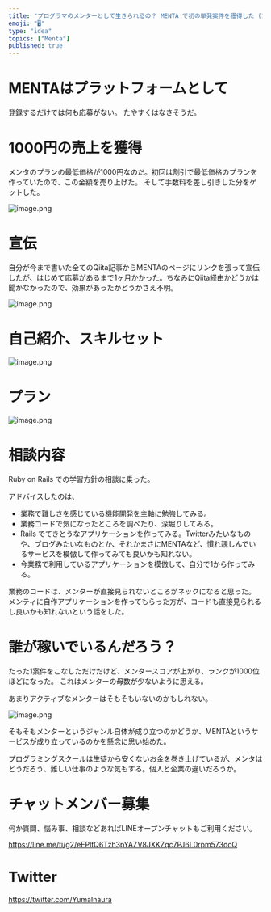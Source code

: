 ```yaml
---
title: "プログラマのメンターとして生きられるの？ MENTA で初の単発案件を獲得した (1時間1000円)"
emoji: "🖥"
type: "idea"
topics: ["Menta"]
published: true
---
```


# MENTAはプラットフォームとして

登録するだけでは何も応募がない。
たやすくはなさそうだ。

# 1000円の売上を獲得

メンタのプランの最低価格が1000円なのだ。初回は割引で最低価格のプランを作っていたので、この金額を売り上げた。
そして手数料を差し引きした分をゲットした。

![image.png](https://qiita-image-store.s3.ap-northeast-1.amazonaws.com/0/89618/78015da0-3bdc-8dfb-edd9-eaa95cdf0b96.png)

# 宣伝

自分が今まで書いた全てのQiita記事からMENTAのページにリンクを張って宣伝したが、はじめて応募があるまで1ヶ月かかった。ちなみにQiita経由かどうかは聞かなかったので、効果があったかどうかさえ不明。

![image.png](https://qiita-image-store.s3.ap-northeast-1.amazonaws.com/0/89618/6156cf2c-c925-0dce-13e2-86829c1c4fb1.png)

# 自己紹介、スキルセット

![image.png](https://qiita-image-store.s3.ap-northeast-1.amazonaws.com/0/89618/09658387-7dbc-5592-715c-ce44dae9ead2.png)

# プラン

![image.png](https://qiita-image-store.s3.ap-northeast-1.amazonaws.com/0/89618/d204e386-a82d-5c98-fe03-24790d8c8e69.png)


# 相談内容

Ruby on Rails での学習方針の相談に乗った。

アドバイスしたのは、

- 業務で難しさを感じている機能開発を主軸に勉強してみる。
- 業務コードで気になったところを調べたり、深堀りしてみる。
- Rails でてきとうなアプリケーションを作ってみる。Twitterみたいなものや、ブログみたいなものとか、それかまさにMENTAなど、慣れ親しんでいるサービスを模倣して作ってみても良いかも知れない。
- 今業務で利用しているアプリケーションを模倣して、自分で1から作ってみる。

業務のコードは、メンターが直接見られないところがネックになると思った。
メンティに自作アプリケーションを作ってもらった方が、コードも直接見られるし良いかも知れないという話をした。


# 誰が稼いでいるんだろう？

たった1案件をこなしただけだけど、メンタースコアが上がり、ランクが1000位ほどになった。
これはメンターの母数が少ないように思える。

あまりアクティブなメンターはそもそもいないのかもしれない。

![image.png](https://qiita-image-store.s3.ap-northeast-1.amazonaws.com/0/89618/f6abcb39-a587-519e-b8f6-4af3f766d1d1.png)

そもそもメンターというジャンル自体が成り立つのかどうか、MENTAというサービスが成り立っているのかを懸念に思い始めた。

プログラミングスクールは生徒から安くないお金を巻き上げているが、メンタはどうだろう、難しい仕事のような気もする。個人と企業の違いだろうか。

<!-- Update From Qiita API -->

# チャットメンバー募集


何か質問、悩み事、相談などあればLINEオープンチャットもご利用ください。

https://line.me/ti/g2/eEPltQ6Tzh3pYAZV8JXKZqc7PJ6L0rpm573dcQ





# Twitter


https://twitter.com/YumaInaura


<!-- Update From Qiita API -->


